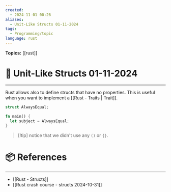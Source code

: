 ```yaml
---
created:
  - 2024-11-01 00:26
aliases:
  - Unit-Like Structs 01-11-2024
tags:
  - Programming/topic
language: rust
---
```


**Topics:** [[rust]]

# 📃 Unit-Like Structs 01-11-2024

---
Rust allows also to define structs that have no properties. This is useful when you want to implement a [[Rust - Traits | Trait]].

```rust
struct AlwaysEqual;

fn main() {
  let subject = AlwaysEqual;
}
```

>[!tip] notice that we didn't use any `()` or `{}`.

# 📦 References

---
- [[Rust - Structs]]
- [[Rust crash course - structs 2024-10-31]]
